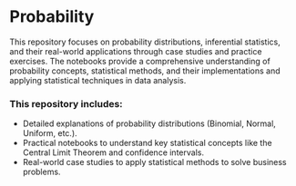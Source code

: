 # Probability

This repository focuses on probability distributions, inferential statistics, and their real-world applications through case studies and practice exercises. The notebooks provide a comprehensive understanding of probability concepts, statistical methods, and their implementations and applying statistical techniques in data analysis.

### This repository includes:

* Detailed explanations of probability distributions (Binomial, Normal, Uniform, etc.).
* Practical notebooks to understand key statistical concepts like the Central Limit Theorem and confidence intervals.
* Real-world case studies to apply statistical methods to solve business problems.


